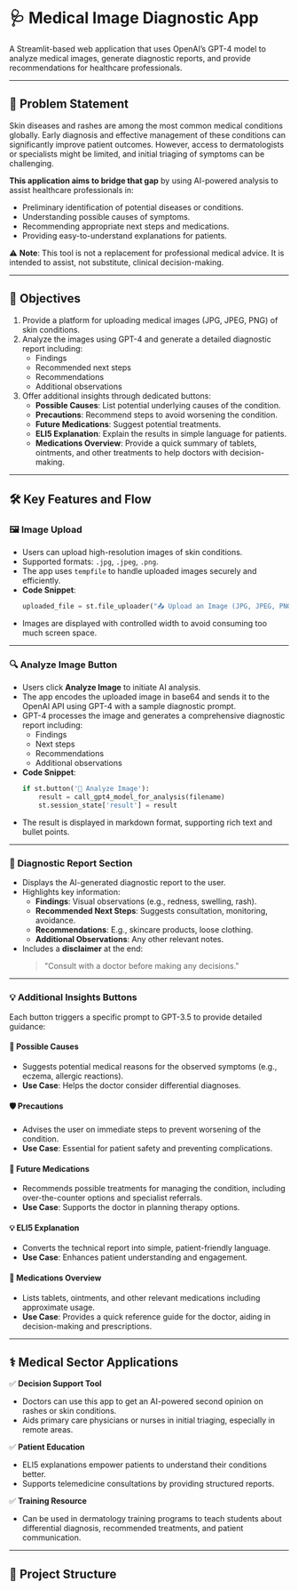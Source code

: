 # 🩺 Medical Image Diagnostic App

A Streamlit-based web application that uses OpenAI’s GPT-4 model to analyze medical images, generate diagnostic reports, and provide recommendations for healthcare professionals.  

---

## 📌 Problem Statement

Skin diseases and rashes are among the most common medical conditions globally. Early diagnosis and effective management of these conditions can significantly improve patient outcomes. However, access to dermatologists or specialists might be limited, and initial triaging of symptoms can be challenging.

**This application aims to bridge that gap** by using AI-powered analysis to assist healthcare professionals in:
- Preliminary identification of potential diseases or conditions.
- Understanding possible causes of symptoms.
- Recommending appropriate next steps and medications.
- Providing easy-to-understand explanations for patients.

⚠️ **Note**: This tool is not a replacement for professional medical advice. It is intended to assist, not substitute, clinical decision-making.

---

## 🎯 Objectives

1. Provide a platform for uploading medical images (JPG, JPEG, PNG) of skin conditions.
2. Analyze the images using GPT-4 and generate a detailed diagnostic report including:
   - Findings
   - Recommended next steps
   - Recommendations
   - Additional observations
3. Offer additional insights through dedicated buttons:
   - **Possible Causes**: List potential underlying causes of the condition.
   - **Precautions**: Recommend steps to avoid worsening the condition.
   - **Future Medications**: Suggest potential treatments.
   - **ELI5 Explanation**: Explain the results in simple language for patients.
   - **Medications Overview**: Provide a quick summary of tablets, ointments, and other treatments to help doctors with decision-making.

---

## 🛠️ Key Features and Flow

### 🖼️ Image Upload
- Users can upload high-resolution images of skin conditions.
- Supported formats: `.jpg`, `.jpeg`, `.png`.
- The app uses `tempfile` to handle uploaded images securely and efficiently.
- **Code Snippet**:
    ```python
    uploaded_file = st.file_uploader("📤 Upload an Image (JPG, JPEG, PNG)", type=["jpg", "jpeg", "png"])
    ```
- Images are displayed with controlled width to avoid consuming too much screen space.

---

### 🔍 Analyze Image Button
- Users click **Analyze Image** to initiate AI analysis.
- The app encodes the uploaded image in base64 and sends it to the OpenAI API using GPT-4 with a sample diagnostic prompt.
- GPT-4 processes the image and generates a comprehensive diagnostic report including:
  - Findings
  - Next steps
  - Recommendations
  - Additional observations
- **Code Snippet**:
    ```python
    if st.button('🔎 Analyze Image'):
        result = call_gpt4_model_for_analysis(filename)
        st.session_state['result'] = result
    ```
- The result is displayed in markdown format, supporting rich text and bullet points.

---

### 📑 Diagnostic Report Section
- Displays the AI-generated diagnostic report to the user.
- Highlights key information:
  - **Findings**: Visual observations (e.g., redness, swelling, rash).
  - **Recommended Next Steps**: Suggests consultation, monitoring, avoidance.
  - **Recommendations**: E.g., skincare products, loose clothing.
  - **Additional Observations**: Any other relevant notes.
- Includes a **disclaimer** at the end:
  > "Consult with a doctor before making any decisions."

---

### 💡 Additional Insights Buttons

Each button triggers a specific prompt to GPT-3.5 to provide detailed guidance:

#### 🔎 Possible Causes
- Suggests potential medical reasons for the observed symptoms (e.g., eczema, allergic reactions).
- **Use Case**: Helps the doctor consider differential diagnoses.

#### 🛡️ Precautions
- Advises the user on immediate steps to prevent worsening of the condition.
- **Use Case**: Essential for patient safety and preventing complications.

#### 💊 Future Medications
- Recommends possible treatments for managing the condition, including over-the-counter options and specialist referrals.
- **Use Case**: Supports the doctor in planning therapy options.

#### 💡 ELI5 Explanation
- Converts the technical report into simple, patient-friendly language.
- **Use Case**: Enhances patient understanding and engagement.

#### 💊 Medications Overview
- Lists tablets, ointments, and other relevant medications including approximate usage.
- **Use Case**: Provides a quick reference guide for the doctor, aiding in decision-making and prescriptions.

---

## ⚕️ Medical Sector Applications

✅ **Decision Support Tool**  
- Doctors can use this app to get an AI-powered second opinion on rashes or skin conditions.
- Aids primary care physicians or nurses in initial triaging, especially in remote areas.

✅ **Patient Education**  
- ELI5 explanations empower patients to understand their conditions better.
- Supports telemedicine consultations by providing structured reports.

✅ **Training Resource**  
- Can be used in dermatology training programs to teach students about differential diagnosis, recommended treatments, and patient communication.

---

## 📂 Project Structure

